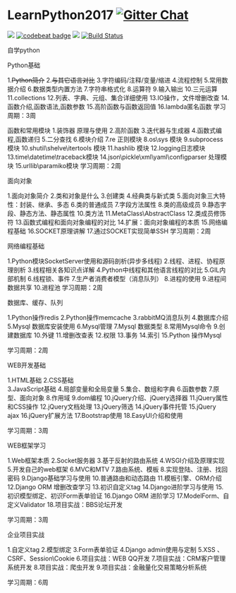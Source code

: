 # LearnPython2017 [![Gitter Chat](https://badges.gitter.im/frapsoft/frapsoft.svg?v=101)](https://gitter.im/LearnPythonFromOldboy/Lobby)
![](https://img.shields.io/badge/language-Python-orange.svg)
[![codebeat badge](https://codebeat.co/badges/baeefd2c-908a-49f7-9dc6-6dbaaa3e39bc)](https://codebeat.co/projects/github-com-sigai-learnpython2017-master)
[![](https://img.shields.io/badge/weibo-@Python-red.svg)](http://weibo.com/371407044)
[![Build Status](https://travis-ci.org/sigai/LearnPython2017.svg?branch=master)](https://travis-ci.org/sigai/LearnPython2017)

自学python


Python基础

1.~~Python简介~~
2.~~与其它语言对比~~
3.字符编码/注释/变量/缩进
4.流程控制
5.常用数据介绍
6.数据类型内置方法
7.字符串格式化
8.运算符
9.输入输出
10.三元运算
11.collections
12.列表、字典、元组、集合详细使用
13.IO操作，文件增删改查
14.函数介绍,函数语法,函数参数
15.高阶函数与函数返回值
16.lambda匿名函数
学习周期：3周

函数和常用模块
1.装饰器 原理与使用 
2.高阶函数
3.迭代器与生成器
4.函数式编程,函数递归
5.二分查找
6.模块介绍
7.re 正则模块
8.os\sys 模块
9.subprocess 模块
10.shutil\shelve\itertools 模块
11.hashlib 模块
12.logging日志模块
13.time\datetime\traceback模块
14.json\pickle\xml\yaml\configparser 处理模块
15.urllib\paramiko模块
学习周期：2周


面向对象

1.面向对象简介
2.类和对象是什么
3.创建类
4.经典类与新式类
5.面向对象三大特性：封装、继承、多态
6.类的普通成员
7.字段方法属性
8.类的高级成员
9.静态字段、静态方法、静态属性
10.类方法
11.MetaClass\AbstractClass
12.类成员修饰符
13.函数式编程和面向对象编程的对比
14.扩展：面向对象编程的本质
15.网络编程基础
16.SOCKET原理讲解
17.通过SOCKET实现简单SSH
学习周期：2周



网络编程基础

1.Python模块SocketServer使用和源码剖析(异步多线程)
2.线程、进程、协程原理剖析
3.线程相关各知识点详解
4.Python中线程和其他语言线程的对比
5.GIL内部机制
6.线程锁、事件
7.生产者消费者模型（消息队列）
8.进程的使用
9.进程间数据共享
10.进程池
学习周期：2周


数据库、缓存、队列
 
1.Python操作redis
2.Python操作memcache
3.rabbitMQ消息队列
4.数据库介绍
5.Mysql 数据库安装使用
6.Mysql管理
7.Mysql 数据类型
8.常用Mysql命令
9.创建数据库
10.外键
11.增删改查表
12.权限
13.事务
14.索引
15.Python 操作Mysql


学习周期：2周



WEB开发基础

1.HTML基础
2.CSS基础      
3.JavaScript基础
4.局部变量和全局变量
5.集合、数组和字典
6.函数参数
7.原型、面向对象
8.作用域
9.dom编程
10.jQuery介绍、jQuery选择器
11.jQuery属性和CSS操作
12.jQuery文档处理
13.jQuery筛选
14.jQuery事件托管
15.jQuery  ajax
16.jQuery扩展方法
17.Bootstrap使用
18.EasyUI介绍和使用


学习周期：3周

WEB框架学习

1.Web框架本质
2.Socket服务器
3.基于反射的路由系统
4.WSGI介绍及原理实现
5.开发自己的web框架
6.MVC和MTV
7.路由系统、模板
8.实现登陆、注册、找回密码
9.Django基础学习与使用
10.普通路由和动态路由
11.模板引擎、ORM介绍
12.Django ORM 增删改查学习
13.初识自定义tag
14.Django进阶学习与使用
15.初识模型绑定、初识Form表单验证
16.Django ORM 进阶学习
17.ModelForm、自定义Validator
18.项目实战：BBS论坛开发


学习周期：3周


企业项目实战
 
1.自定义tag
2.模型绑定
3.Form表单验证
4.Django admin使用与定制
5.XSS 、CSRF、Session\Cookie
6.项目实战：WEB QQ开发
7.项目实战：CRM客户管理系统开发
8.项目实战：爬虫开发
9.项目实战：金融量化交易策略分析系统


学习周期：6周


